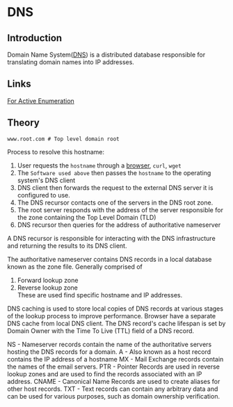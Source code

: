 # DNS 

## Introduction

Domain Name System([DNS](https://en.wikipedia.org/wiki/Domain_Name_System)) is a distributed database responsible for translating domain names into IP addresses. 

## Links
[For Active Enumeration](DNS-Recon-Active.md)

## Theory

```
www.root.com # Top level domain root
```

Process to resolve this hostname:

1. User requests the `hostname` through a [browser](https://www.mozilla.org/en-GB/firefox/new/), `curl`, `wget`
1. The `Software used above` then passes the `hostname` to the operating system's DNS client 
1. DNS client then forwards the request to the external DNS server it is configured to use.
1. The DNS recursor contacts one of the servers in the DNS root zone. 
1. The root server responds with the address of the server responsible for the zone containing the Top Level Domain (TLD)
1. DNS recursor then queries for the address of authoritative nameserver

A DNS recursor is responsible for interacting with the DNS infrastructure and returning the results to its DNS client. 

The authoritative nameserver contains DNS records in a local database known as the zone file. Generally comprised of
1. Forward lookup zone  
2. Reverse lookup zone  
These are used find specific hostname and IP addresses.

DNS caching is used to store local copies of DNS records at various stages of the lookup process to improve performance. Browser have a separate DNS cache from  local DNS client. The  DNS record's cache lifespan is set by Domain Owner with the Time To Live (TTL) field of a DNS record.


NS - Nameserver records contain the name of the authoritative servers hosting the DNS records for a domain.
A - Also known as a host record contains the IP address of a hostname 
MX - Mail Exchange records contain the names of the email servers.
PTR - Pointer Records are used in reverse lookup zones and are used to find the records associated with an IP address.
CNAME - Canonical Name Records are used to create aliases for other host records.
TXT - Text records can contain any arbitrary data and can be used for various purposes, such as domain ownership verification.
